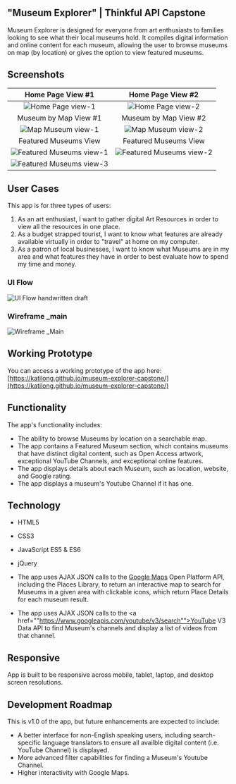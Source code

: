 ## "Museum Explorer" | Thinkful API Capstone
Museum Explorer is designed for everyone from art enthusiasts to families looking to see what their local museums hold. It compiles digital information and online content for each museum, allowing the user to browse museums on map (by location) or gives the option to view featured museums.

## Screenshots

Home Page View #1 | Home Page View #2
:-------------------------:|:-------------------------:
![Home Page view-1](https://github.com/KatiLong/museum-explorer-capstone/blob/master/readme-images/home-page-1.jpg)  |  ![Home Page view-2](https://github.com/KatiLong/museum-explorer-capstone/blob/master/readme-images/home-page-2.jpg)
Museum by Map View #1 | Museum by Map View #2
![Map Museum view-1](https://github.com/KatiLong/museum-explorer-capstone/blob/master/readme-images/map-museum-1.jpg) | ![Map Museum view-2](https://github.com/KatiLong/museum-explorer-capstone/blob/master/readme-images/map-museum-2.jpg)
Featured Museums View  | Featured Museums View
![Featured Museums view-1](https://github.com/KatiLong/museum-explorer-capstone/blob/master/readme-images/featured-museum-1.jpg) | ![Featured Museums view-2](https://github.com/KatiLong/museum-explorer-capstone/blob/master/readme-images/featured-museum-2.jpg)
![Featured Museums view-3](https://github.com/KatiLong/museum-explorer-capstone/blob/master/readme-images/featured-museum-3.jpg) |

## User Cases
This app is for three types of users:
1. As an art enthusiast, I want to gather digital Art Resources in order to view all the resources in one place.
2. As a budget strapped tourist, I want to know what features are already available virtually in order to "travel" at home on my computer.
3. As a patron of local businesses, I want to know what Museums are in my area and what features they have in order to best evaluate how to spend my time and money.

### UI Flow
![UI Flow handwritten draft](https://github.com/KatiLong/museum-explorer-capstone/blob/master/readme-images/FullSizeRender%2011.jpg)
### Wireframe _main
![Wireframe _Main](https://github.com/KatiLong/museum-explorer-capstone/blob/master/readme-images/Wireframev1.jpg)

## Working Prototype
You can access a working prototype of the app here: [https://katilong.github.io/museum-explorer-capstone/](https://katilong.github.io/museum-explorer-capstone/)

## Functionality
The app's functionality includes:
* The ability to browse Museums by location on a searchable map.
* The app contains a Featured Museum section, which contains museums that have distinct digital content, such as Open Access artwork, exceptional YouTube Channels, and exceptional online features.
* The app displays details about each Museum, such as location, website, and Google rating.
* The app displays a museum's Youtube Channel if it has one.

## Technology
* HTML5
* CSS3
* JavaScript ES5 & ES6
* jQuery

* The app uses AJAX JSON calls to the <a href="https://maps.googleapis.com/maps/api">Google Maps</a> Open Platform API, including the Places Library, to return an interactive map to search for Museums in a given area with clickable icons, which return Place Details for each museum result.
* The app uses AJAX JSON calls to the <a href=""https://www.googleapis.com/youtube/v3/search"">YouTube</a> V3 Data API to find Museum's channels and display a list of videos from that channel.

## Responsive
App is built to be responsive across mobile, tablet, laptop, and desktop screen resolutions.

## Development Roadmap
This is v1.0 of the app, but future enhancements are expected to include:
* A better interface for non-English speaking users, including search-specific language translators to ensure all availble digital content (i.e. YouTube Channel) is displayed.
* More advanced filter capabilities for finding a Museum's Youtube Channel.
* Higher interactivity with Google Maps.
